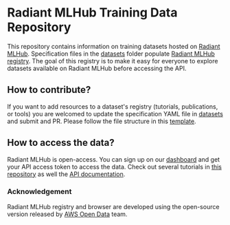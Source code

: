 # Radiant MLHub Training Data Repository
 
This repository contains information on training datasets hosted on [Radiant MLHub](https://www.mlhub.earth/). Specification files in the [datasets](datasets/) folder populate [Radiant MLHub registry](http://registry.mlhub.earth/). The goal of this registry is to make it easy for everyone to explore datasets available on Radiant MLHub before accessing the API.
 
 
## How to contribute?
If you want to add resources to a dataset's registry (tutorials, publications, or tools) you are welcomed to update the specification YAML file in [datasets](datasets/) and submit and PR. Please follow the file structure in this [template](datasets/template.yaml).

## How to access the data?
Radiant MLHub is open-access. You can sign up on our [dashboard](https://dashboard.mlhub.earth/) and get your API access token to access the data. Check out several tutorials in [this repository](https://github.com/radiantearth/mlhub-tutorials) as well the [API documentation](http://docs.mlhub.earth/).
 
### Acknowledgement
Radiant MLHub registry and browser are developed using the open-source version released by [AWS Open Data](https://github.com/awslabs/open-data-registry) team.
 

